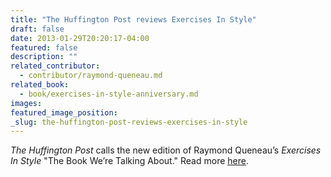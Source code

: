 ```yaml
---
title: "The Huffington Post reviews Exercises In Style"
draft: false
date: 2013-01-29T20:20:17-04:00
featured: false
description: ""
related_contributor:
  - contributor/raymond-queneau.md
related_book:
  - book/exercises-in-style-anniversary.md
images:
featured_image_position: 
_slug: the-huffington-post-reviews-exercises-in-style
---
```


_The Huffington Post_ calls the new edition of Raymond Queneau’s _Exercises In Style_ "The Book We’re Talking About." Read more [<u>here</u>](http://www.huffingtonpost.com/2013/01/25/exercises-in-style-65th-queneau_n_2554174.html).

